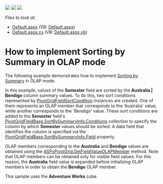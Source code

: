 <!-- default badges list -->
![](https://img.shields.io/endpoint?url=https://codecentral.devexpress.com/api/v1/VersionRange/128577677/13.1.4%2B)
[![](https://img.shields.io/badge/Open_in_DevExpress_Support_Center-FF7200?style=flat-square&logo=DevExpress&logoColor=white)](https://supportcenter.devexpress.com/ticket/details/E3092)
[![](https://img.shields.io/badge/📖_How_to_use_DevExpress_Examples-e9f6fc?style=flat-square)](https://docs.devexpress.com/GeneralInformation/403183)
<!-- default badges end -->
<!-- default file list -->
*Files to look at*:

* [Default.aspx](./CS/ASPxPivotGrid_OLAPSortBySummary/Default.aspx) (VB: [Default.aspx](./VB/ASPxPivotGrid_OLAPSortBySummary/Default.aspx))
* [Default.aspx.cs](./CS/ASPxPivotGrid_OLAPSortBySummary/Default.aspx.cs) (VB: [Default.aspx.vb](./VB/ASPxPivotGrid_OLAPSortBySummary/Default.aspx.vb))
<!-- default file list end -->
# How to implement Sorting by Summary in OLAP mode


<p>The following example demonstrates how to implement <a href="https://documentation.devexpress.com/#AspNet/CustomDocument8456">Sorting by Summary</a> in OLAP mode.</p>
<p>In this example, values of the <strong>Semester</strong> field are sorted by the <strong>Australia | Bendigo</strong> column summary values. To do this, two sort conditions represented by <a href="https://documentation.devexpress.com/#CoreLibraries/clsDevExpressXtraPivotGridPivotGridFieldSortConditiontopic">PivotGridFieldSortCondition</a> instances are created. One of them represents an OLAP member that corresponds to the 'Australia' value, while another corresponds to the 'Bendigo' value. These sort conditions are added to the <strong>Semester</strong> field's <a href="https://documentation.devexpress.com/#CoreLibraries/DevExpressXtraPivotGridPivotGridFieldSortBySummaryInfo_Conditionstopic">PivotGridFieldBase.SortBySummaryInfo.Conditions</a> collection to specify the column by which <strong>Semester</strong> values should be sorted. A data field that identifies the column is specified via the <a href="https://documentation.devexpress.com/#CoreLibraries/DevExpressXtraPivotGridPivotGridFieldSortBySummaryInfo_Fieldtopic">PivotGridFieldBase.SortBySummaryInfo.Field</a> property.</p>
<p>OLAP members corresponding to the <strong>Australia</strong> and <strong>Bendigo</strong> values are obtained using the <a href="https://documentation.devexpress.com/#AspNet/DevExpressWebASPxPivotGridASPxPivotGrid_GetFieldValueOLAPMembertopic">ASPxPivotGrid.GetFieldValueOLAPMember</a> method. Note that OLAP members can be obtained only for visible field values. For this reason, the <strong>Australia</strong> field value is expanded before initializing OLAP members in order to obtain the <strong>Bendigo</strong> OLAP member.</p>
<p>This sample uses the <strong>Adventure Works</strong> cube.</p>

<br/>


